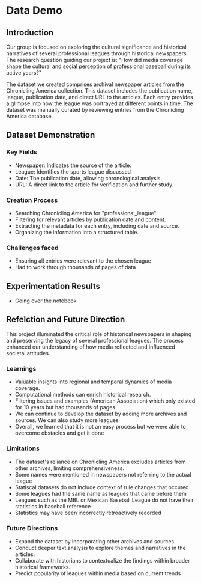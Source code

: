 # Data Demo

## Introduction
Our group is focused on exploring the cultural significance and historical narratives of several professional leagues through historical newspapers. The research question guiding our project is: "How did media coverage shape the cultural and social perception of professional baseball during its active years?"

The dataset we created comprises archival newspaper articles from the Chronicling America collection. This dataset includes the publication name, league, publication date, and direct URL to the articles. Each entry provides a glimpse into how the league was portrayed at different points in time. The dataset was manually curated by reviewing entries from the Chronicling America database.

## Dataset Demonstration

### Key Fields

- Newspaper: Indicates the source of the article.
- League: Identifies the sports league discussed
- Date: The publication date, allowing chronological analysis.
- URL: A direct link to the article for verification and further study.

### Creation Process

- Searching Chronicling America for "professional_league"
- Filtering for relevant articles by publication date and content.
- Extracting the metadata for each entry, including date and source.
- Organizing the information into a structured table.

### Challenges faced

- Ensuring all entries were relevant to the chosen league
- Had to work through thousands of pages of data


## Experimentation Results
- Going over the notebook

## Refelction and Future Direction
This project illuminated the critical role of historical newspapers in shaping and preserving the legacy of several professional leagues. The process enhanced our understanding of how media reflected and influenced societal attitudes.

### Learnings

- Valuable insights into regional and temporal dynamics of media coverage.
- Computational methods can enrich historical research.
- Filtering issues and examples (American Association) which only existed for 10 years but  had thousands of pages
- We can continue to develop the dataset by adding more archives and sources. We can also study more leagues
- Overall, we learned that it is not an easy process but we were able to overcome obstacles and get it done


### Limitations

- The dataset's reliance on Chronicling America excludes articles from other archives, limiting comprehensiveness.
- Some names were mentioned in newspapers not referring to the actual league
- Statiscal datasets do not include context of rule changes that occured
- Some leagues had the same name as leagues that came before them
- Leagues such as the MBL or Mexican Baseball League do not have their statistics in baseball reference
- Statistics may have been incorrectly retroactively recorded

### Future Directions

- Expand the dataset by incorporating other archives and sources.
- Conduct deeper text analysis to explore themes and narratives in the articles.
- Collaborate with historians to contextualize the findings within broader historical frameworks.
- Predict popularity of leagues within media based on current trends


